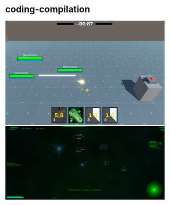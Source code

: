 # coding-compilation

<!-- This is a comment ; Pls note, below image methods gotten from: https://stackoverflow.com/questions/14494747/how-to-add-images-to-readme-md-on-github -->
<!-- ![first ever hyper-dyper imagery of current mt project status](MT_State1st.png) -->
<!-- (https://github.com/Greyrib/coding-compilation/blob/main/MT_State2nd_AW.png?raw=true) -->
<img src="MT_State1st.png" width="960"/>
<img src="MT_State2nd_AW.png"/>
